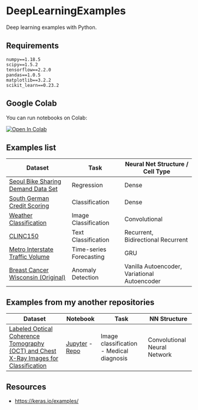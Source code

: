 # DeepLearningExamples
Deep learning examples with Python.

## Requirements

```
numpy==1.18.5
scipy==1.5.2
tensorflow==2.2.0
pandas==1.0.5
matplotlib==3.2.2
scikit_learn==0.23.2
```

## Google Colab

You can run notebooks on Colab: 

[![Open In Colab](https://colab.research.google.com/assets/colab-badge.svg)](https://colab.research.google.com/github/mrtkp9993/DeepLearningExamples)

## Examples list

|Dataset                            |Task        | Neural Net Structure / Cell Type| 
|-------                            |----        | ----|
|[Seoul Bike Sharing Demand Data Set](https://archive.ics.uci.edu/ml/datasets/Seoul+Bike+Sharing+Demand) | Regression | Dense |
|[South German Credit Scoring](https://archive.ics.uci.edu/ml/datasets/South+German+Credit+%28UPDATE%29) | Classification | Dense |
|[Weather Classification](https://data.mendeley.com/datasets/4drtyfjtfy/1)|Image Classification| Convolutional|
|[CLINC150](https://archive.ics.uci.edu/ml/datasets/CLINC150)|Text Classification|Recurrent, Bidirectional Recurrent|
|[Metro Interstate Traffic Volume](https://archive.ics.uci.edu/ml/datasets/Metro+Interstate+Traffic+Volume)|Time-series Forecasting|GRU|
|[Breast Cancer Wisconsin (Original)](http://odds.cs.stonybrook.edu/breast-cancer-wisconsin-original-dataset/)|Anomaly Detection|Vanilla Autoencoder, Variational Autoencoder|

## Examples from my another repositories

|Dataset|Notebook|Task|NN Structure|
|-------|--------|----|------------|
|[Labeled Optical Coherence Tomography (OCT) and Chest X-Ray Images for Classification](https://data.mendeley.com/datasets/rscbjbr9sj/2)|[Jupyter](https://nbviewer.jupyter.org/github/mrtkp9993/PneumoniaDetectionDeepLearning/blob/main/notebook_wip.ipynb) - [Repo](https://github.com/mrtkp9993/PneumoniaDetectionDeepLearning)|Image classification - Medical diagnosis|Convolutional Neural Network|

## Resources

* https://keras.io/examples/
